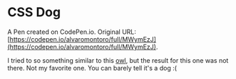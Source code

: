 # CSS Dog

A Pen created on CodePen.io. Original URL: [https://codepen.io/alvaromontoro/full/MWymEzJ](https://codepen.io/alvaromontoro/full/MWymEzJ).

I tried to so something similar to this [owl](https://codepen.io/alvaromontoro/full/ZEWLvLY), but the result for this one was not there. Not my favorite one. You can barely tell it's a dog :(
